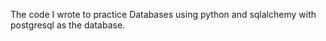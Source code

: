 The code I wrote to practice Databases using python and sqlalchemy with postgresql as the database.

